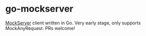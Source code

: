 # go-mockserver
[MockServer](http://www.mock-server.com/) client written in Go. Very early stage, only supports MockAnyRequest. PRs welcome!
